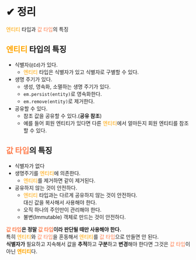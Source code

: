 # ✔ 정리

<font color="orange">엔티티</font> 타입과 <font color="coral">값 타입</font>의 특징   
## <font color="orange">엔티티</font> 타입의 특징
- 식별자(`@Id`)가 있다.
    - <font color="orange">엔티티</font> 타입은 식별자가 있고 식별자로 구별할 수 있다.
- 생명 주기가 있다.
    - 생성, 영속화, 소멸하는 생명 주기가 있다.
    - `em.persist(entity)`로 영속화한다.
    - `em.remove(entity)`로 제거한다.
- 공유할 수 있다.
    - 참조 값을 공유할 수 있다.(**공유 참조**)
    - 예를 들어 회원 엔티티가 있다면 다른 <font color="orange">엔티티</font>에서 얼마든지 회원 엔티티를 참조할 수 있다.

## <font color="coral">값 타입</font>의 특징
- 식별자가 없다
- 생명주기를 <font color="orange">엔티티</font>에 의존한다.
    - <font color="orange">엔티티</font>를 제거하면 같이 제거된다.
- 공유하지 않는 것이 안전하다.
    - <font color="orange">엔티티</font> 타입과는 다르게 공유하지 않는 것이 안전하다.   
    대신 값을 복사해서 사용해야 한다.
    - 오직 하나의 주인만이 관리해야 한다.
    - 불변(Immutable) 객체로 만드는 것이 안전하다.

**<font color="coral">값 타입</font>은 정말 <font color="coral">값 타입</font>이라 판단될 때만 사용해야 한다.**   
특히 <font color="orange">엔티티</font>와 <font color="coral">값 타입</font>을 혼동해서 <font color="orange">엔티티</font>를 <font color="coral">값 타입</font>으로 만들면 안 된다.   
**식별자가** 필요하고 지속해서 값을 **추적**하고 **구분**하고 **변경**해야 한다면 그것은 <font color="coral">값 타입</font>이 아닌 <font color="orange">**엔티티**</font>다.